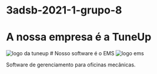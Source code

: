 # 3adsb-2021-1-grupo-8

# A nossa empresa é a TuneUp
<img src="https://github.com/BandTec/pi-3adsb-2021-1-grupo-8/blob/main/Logos/Tune-Up.png?raw=true" alt="logo da tuneup">
# Nosso software é o EMS 
<img src="https://github.com/BandTec/pi-3adsb-2021-1-grupo-8/blob/main/Logos/EMS-Sem-Fundo.png?raw=true" alt="logo ems">
<p> Software de gerenciamento para oficinas mecânicas. </p>
